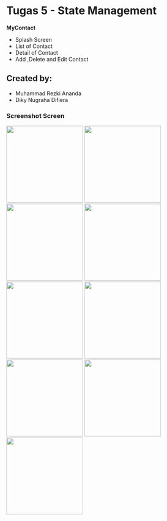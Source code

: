 # Tugas 5  - State Management

**MyContact**

- Splash Screen
- List of Contact
- Detail of Contact
- Add ,Delete and Edit Contact

## Created by:

- Muhammad Rezki Ananda
- Diky Nugraha Difiera

### Screenshot Screen

<img src="https://github.com/newbiexpert/Flutter-MyContact/blob/master/screenshots/0.%20splash%20screen.png?raw=true" width="200" />

<img src="https://github.com/newbiexpert/Flutter-MyContact/blob/master/screenshots/1.%20data%20not%20found.png?raw=true" width="200" />

<img src="https://github.com/newbiexpert/Flutter-MyContact/blob/master/screenshots/3.%20form%20add.png?raw=true" width="200" />

<img src="https://github.com/newbiexpert/Flutter-MyContact/blob/master/screenshots/4.%20data%20found.png?raw=true" width="200" />

<img src="https://github.com/newbiexpert/Flutter-MyContact/blob/master/screenshots/5.%20data%20detail.png?raw=true" width="200" />

<img src="https://github.com/newbiexpert/Flutter-MyContact/blob/master/screenshots/6.%20data%20edit.png?raw=true" width="200" />

<img src="https://github.com/newbiexpert/Flutter-MyContact/blob/master/screenshots/7.%20data%20result.png?raw=true" width="200" />

<img src="https://github.com/newbiexpert/Flutter-MyContact/blob/master/screenshots/8.%20data%20delete.png?raw=true" width="200" />

<img src="https://github.com/newbiexpert/Flutter-MyContact/blob/master/screenshots/9.%20change%20theme.png?raw=true" width="200" />
